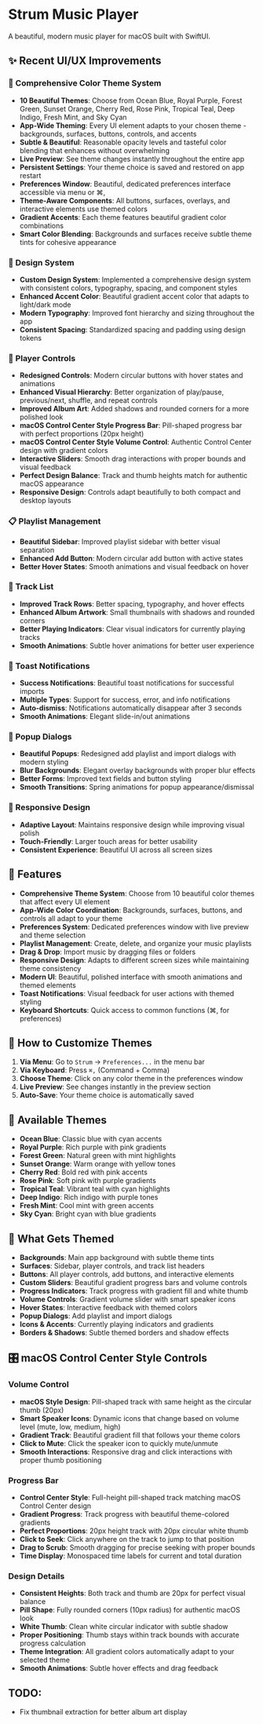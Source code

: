 # Strum Music Player

A beautiful, modern music player for macOS built with SwiftUI.

## ✨ Recent UI/UX Improvements

### 🎨 Comprehensive Color Theme System
- **10 Beautiful Themes**: Choose from Ocean Blue, Royal Purple, Forest Green, Sunset Orange, Cherry Red, Rose Pink, Tropical Teal, Deep Indigo, Fresh Mint, and Sky Cyan
- **App-Wide Theming**: Every UI element adapts to your chosen theme - backgrounds, surfaces, buttons, controls, and accents
- **Subtle & Beautiful**: Reasonable opacity levels and tasteful color blending that enhances without overwhelming
- **Live Preview**: See theme changes instantly throughout the entire app
- **Persistent Settings**: Your theme choice is saved and restored on app restart
- **Preferences Window**: Beautiful, dedicated preferences interface accessible via menu or ⌘,
- **Theme-Aware Components**: All buttons, surfaces, overlays, and interactive elements use themed colors
- **Gradient Accents**: Each theme features beautiful gradient color combinations
- **Smart Color Blending**: Backgrounds and surfaces receive subtle theme tints for cohesive appearance

### 🎨 Design System
- **Custom Design System**: Implemented a comprehensive design system with consistent colors, typography, spacing, and component styles
- **Enhanced Accent Color**: Beautiful gradient accent color that adapts to light/dark mode
- **Modern Typography**: Improved font hierarchy and sizing throughout the app
- **Consistent Spacing**: Standardized spacing and padding using design tokens

### 🎵 Player Controls
- **Redesigned Controls**: Modern circular buttons with hover states and animations
- **Enhanced Visual Hierarchy**: Better organization of play/pause, previous/next, shuffle, and repeat controls
- **Improved Album Art**: Added shadows and rounded corners for a more polished look
- **macOS Control Center Style Progress Bar**: Pill-shaped progress bar with perfect proportions (20px height)
- **macOS Control Center Style Volume Control**: Authentic Control Center design with gradient colors
- **Interactive Sliders**: Smooth drag interactions with proper bounds and visual feedback
- **Perfect Design Balance**: Track and thumb heights match for authentic macOS appearance
- **Responsive Design**: Controls adapt beautifully to both compact and desktop layouts

### 📋 Playlist Management
- **Beautiful Sidebar**: Improved playlist sidebar with better visual separation
- **Enhanced Add Button**: Modern circular add button with active states
- **Better Hover States**: Smooth animations and visual feedback on hover

### 🎼 Track List
- **Improved Track Rows**: Better spacing, typography, and hover effects
- **Enhanced Album Artwork**: Small thumbnails with shadows and rounded corners
- **Better Playing Indicators**: Clear visual indicators for currently playing tracks
- **Smooth Animations**: Subtle hover animations for better user experience

### 🔔 Toast Notifications
- **Success Notifications**: Beautiful toast notifications for successful imports
- **Multiple Types**: Support for success, error, and info notifications
- **Auto-dismiss**: Notifications automatically disappear after 3 seconds
- **Smooth Animations**: Elegant slide-in/out animations

### 💫 Popup Dialogs
- **Beautiful Popups**: Redesigned add playlist and import dialogs with modern styling
- **Blur Backgrounds**: Elegant overlay backgrounds with proper blur effects
- **Better Forms**: Improved text fields and button styling
- **Smooth Transitions**: Spring animations for popup appearance/dismissal

### 📱 Responsive Design
- **Adaptive Layout**: Maintains responsive design while improving visual polish
- **Touch-Friendly**: Larger touch areas for better usability
- **Consistent Experience**: Beautiful UI across all screen sizes

## 🚀 Features

- **Comprehensive Theme System**: Choose from 10 beautiful color themes that affect every UI element
- **App-Wide Color Coordination**: Backgrounds, surfaces, buttons, and controls all adapt to your theme
- **Preferences System**: Dedicated preferences window with live preview and theme selection
- **Playlist Management**: Create, delete, and organize your music playlists
- **Drag & Drop**: Import music by dragging files or folders
- **Responsive Design**: Adapts to different screen sizes while maintaining theme consistency
- **Modern UI**: Beautiful, polished interface with smooth animations and themed elements
- **Toast Notifications**: Visual feedback for user actions with themed styling
- **Keyboard Shortcuts**: Quick access to common functions (⌘, for preferences)

## 🎨 How to Customize Themes

1. **Via Menu**: Go to `Strum` → `Preferences...` in the menu bar
2. **Via Keyboard**: Press `⌘,` (Command + Comma)
3. **Choose Theme**: Click on any color theme in the preferences window
4. **Live Preview**: See changes instantly in the preview section
5. **Auto-Save**: Your theme choice is automatically saved

## 🎯 Available Themes

- **Ocean Blue**: Classic blue with cyan accents
- **Royal Purple**: Rich purple with pink gradients
- **Forest Green**: Natural green with mint highlights
- **Sunset Orange**: Warm orange with yellow tones
- **Cherry Red**: Bold red with pink accents
- **Rose Pink**: Soft pink with purple gradients
- **Tropical Teal**: Vibrant teal with cyan highlights
- **Deep Indigo**: Rich indigo with purple tones
- **Fresh Mint**: Cool mint with green accents
- **Sky Cyan**: Bright cyan with blue gradients

## 🎨 What Gets Themed

- **Backgrounds**: Main app background with subtle theme tints
- **Surfaces**: Sidebar, player controls, and track list headers
- **Buttons**: All player controls, add buttons, and interactive elements
- **Custom Sliders**: Beautiful gradient progress bars and volume controls
- **Progress Indicators**: Track progress with gradient fill and white thumb
- **Volume Controls**: Gradient volume slider with smart speaker icons
- **Hover States**: Interactive feedback with themed colors
- **Popup Dialogs**: Add playlist and import dialogs
- **Icons & Accents**: Currently playing indicators and gradients
- **Borders & Shadows**: Subtle themed borders and shadow effects

## 🎛️ macOS Control Center Style Controls

### Volume Control
- **macOS Style Design**: Pill-shaped track with same height as the circular thumb (20px)
- **Smart Speaker Icons**: Dynamic icons that change based on volume level (mute, low, medium, high)
- **Gradient Track**: Beautiful gradient fill that follows your theme colors
- **Click to Mute**: Click the speaker icon to quickly mute/unmute
- **Smooth Interactions**: Responsive drag and click interactions with proper thumb positioning

### Progress Bar
- **Control Center Style**: Full-height pill-shaped track matching macOS Control Center design
- **Gradient Progress**: Track progress with beautiful theme-colored gradients
- **Perfect Proportions**: 20px height track with 20px circular white thumb
- **Click to Seek**: Click anywhere on the track to jump to that position
- **Drag to Scrub**: Smooth dragging for precise seeking with proper bounds
- **Time Display**: Monospaced time labels for current and total duration

### Design Details
- **Consistent Heights**: Both track and thumb are 20px for perfect visual balance
- **Pill Shape**: Fully rounded corners (10px radius) for authentic macOS look
- **White Thumb**: Clean white circular indicator with subtle shadow
- **Proper Positioning**: Thumb stays within track bounds with accurate progress calculation
- **Theme Integration**: All gradient colors automatically adapt to your selected theme
- **Smooth Animations**: Subtle hover effects and drag feedback

## TODO:
- Fix thumbnail extraction for better album art display
